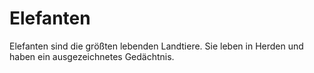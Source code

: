 # Elefanten

Elefanten sind die größten lebenden Landtiere. Sie leben in Herden und haben ein ausgezeichnetes Gedächtnis.